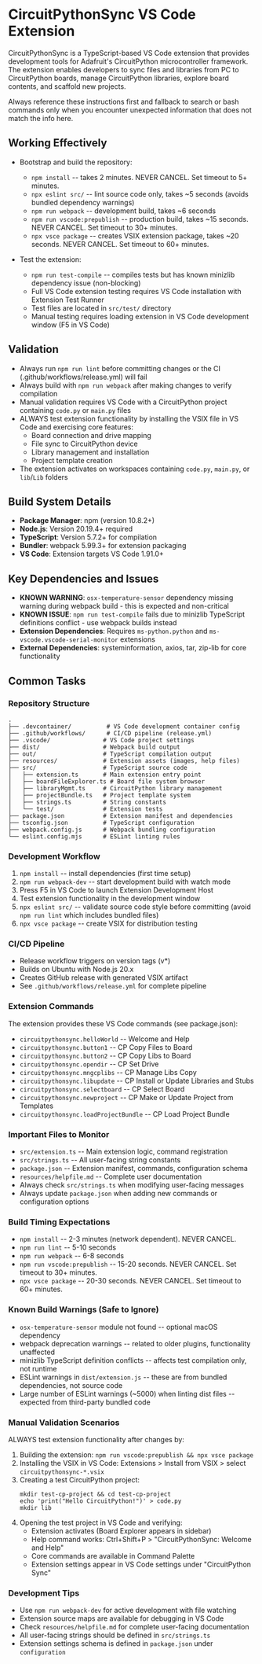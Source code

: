 # CircuitPythonSync VS Code Extension

CircuitPythonSync is a TypeScript-based VS Code extension that provides development tools for Adafruit's CircuitPython microcontroller framework. The extension enables developers to sync files and libraries from PC to CircuitPython boards, manage CircuitPython libraries, explore board contents, and scaffold new projects.

Always reference these instructions first and fallback to search or bash commands only when you encounter unexpected information that does not match the info here.

## Working Effectively

- Bootstrap and build the repository:
  - `npm install` -- takes 2 minutes. NEVER CANCEL. Set timeout to 5+ minutes.
  - `npx eslint src/` -- lint source code only, takes ~5 seconds (avoids bundled dependency warnings)
  - `npm run webpack` -- development build, takes ~6 seconds  
  - `npm run vscode:prepublish` -- production build, takes ~15 seconds. NEVER CANCEL. Set timeout to 30+ minutes.
  - `npx vsce package` -- creates VSIX extension package, takes ~20 seconds. NEVER CANCEL. Set timeout to 60+ minutes.

- Test the extension:
  - `npm run test-compile` -- compiles tests but has known minizlib dependency issue (non-blocking)
  - Full VS Code extension testing requires VS Code installation with Extension Test Runner
  - Test files are located in `src/test/` directory
  - Manual testing requires loading extension in VS Code development window (F5 in VS Code)

## Validation

- Always run `npm run lint` before committing changes or the CI (.github/workflows/release.yml) will fail
- Always build with `npm run webpack` after making changes to verify compilation
- Manual validation requires VS Code with a CircuitPython project containing `code.py` or `main.py` files
- ALWAYS test extension functionality by installing the VSIX file in VS Code and exercising core features:
  - Board connection and drive mapping 
  - File sync to CircuitPython device
  - Library management and installation
  - Project template creation
- The extension activates on workspaces containing `code.py`, `main.py`, or `lib`/`Lib` folders

## Build System Details

- **Package Manager**: npm (version 10.8.2+)
- **Node.js**: Version 20.19.4+ required  
- **TypeScript**: Version 5.7.2+ for compilation
- **Bundler**: webpack 5.99.3+ for extension packaging
- **VS Code**: Extension targets VS Code 1.91.0+

## Key Dependencies and Issues

- **KNOWN WARNING**: `osx-temperature-sensor` dependency missing warning during webpack build - this is expected and non-critical
- **KNOWN ISSUE**: `npm run test-compile` fails due to minizlib TypeScript definitions conflict - use webpack builds instead
- **Extension Dependencies**: Requires `ms-python.python` and `ms-vscode.vscode-serial-monitor` extensions
- **External Dependencies**: systeminformation, axios, tar, zip-lib for core functionality

## Common Tasks

### Repository Structure
```
.
├── .devcontainer/          # VS Code development container config
├── .github/workflows/      # CI/CD pipeline (release.yml)
├── .vscode/               # VS Code project settings
├── dist/                  # Webpack build output
├── out/                   # TypeScript compilation output  
├── resources/             # Extension assets (images, help files)
├── src/                   # TypeScript source code
│   ├── extension.ts       # Main extension entry point
│   ├── boardFileExplorer.ts # Board file system browser
│   ├── libraryMgmt.ts     # CircuitPython library management
│   ├── projectBundle.ts   # Project template system
│   ├── strings.ts         # String constants
│   └── test/              # Extension tests
├── package.json           # Extension manifest and dependencies
├── tsconfig.json          # TypeScript configuration
├── webpack.config.js      # Webpack bundling configuration
└── eslint.config.mjs      # ESLint linting rules
```

### Development Workflow
1. `npm install` -- install dependencies (first time setup)
2. `npm run webpack-dev` -- start development build with watch mode
3. Press F5 in VS Code to launch Extension Development Host
4. Test extension functionality in the development window
5. `npx eslint src/` -- validate source code style before committing (avoid `npm run lint` which includes bundled files)
6. `npx vsce package` -- create VSIX for distribution testing

### CI/CD Pipeline
- Release workflow triggers on version tags (v*)
- Builds on Ubuntu with Node.js 20.x
- Creates GitHub release with generated VSIX artifact
- See `.github/workflows/release.yml` for complete pipeline

### Extension Commands
The extension provides these VS Code commands (see package.json):
- `circuitpythonsync.helloWorld` -- Welcome and Help
- `circuitpythonsync.button1` -- CP Copy Files to Board  
- `circuitpythonsync.button2` -- CP Copy Libs to Board
- `circuitpythonsync.opendir` -- CP Set Drive
- `circuitpythonsync.mngcplibs` -- CP Manage Libs Copy
- `circuitpythonsync.libupdate` -- CP Install or Update Libraries and Stubs
- `circuitpythonsync.selectboard` -- CP Select Board
- `circuitpythonsync.newproject` -- CP Make or Update Project from Templates
- `circuitpythonsync.loadProjectBundle` -- CP Load Project Bundle

### Important Files to Monitor
- `src/extension.ts` -- Main extension logic, command registration
- `src/strings.ts` -- All user-facing string constants
- `package.json` -- Extension manifest, commands, configuration schema
- `resources/helpfile.md` -- Complete user documentation
- Always check `src/strings.ts` when modifying user-facing messages
- Always update `package.json` when adding new commands or configuration options

### Build Timing Expectations
- `npm install` -- 2-3 minutes (network dependent). NEVER CANCEL.
- `npm run lint` -- 5-10 seconds  
- `npm run webpack` -- 6-8 seconds
- `npm run vscode:prepublish` -- 15-20 seconds. NEVER CANCEL. Set timeout to 30+ minutes.
- `npx vsce package` -- 20-30 seconds. NEVER CANCEL. Set timeout to 60+ minutes.

### Known Build Warnings (Safe to Ignore)
- `osx-temperature-sensor` module not found -- optional macOS dependency
- webpack deprecation warnings -- related to older plugins, functionality unaffected
- minizlib TypeScript definition conflicts -- affects test compilation only, not runtime
- ESLint warnings in `dist/extension.js` -- these are from bundled dependencies, not source code
- Large number of ESLint warnings (~5000) when linting dist files -- expected from third-party bundled code

### Manual Validation Scenarios
ALWAYS test extension functionality after changes by:
1. Building the extension: `npm run vscode:prepublish && npx vsce package`
2. Installing the VSIX in VS Code: Extensions > Install from VSIX > select `circuitpythonsync-*.vsix`
3. Creating a test CircuitPython project:
   ```
   mkdir test-cp-project && cd test-cp-project
   echo 'print("Hello CircuitPython!")' > code.py
   mkdir lib
   ```
4. Opening the test project in VS Code and verifying:
   - Extension activates (Board Explorer appears in sidebar)
   - Help command works: Ctrl+Shift+P > "CircuitPythonSync: Welcome and Help"
   - Core commands are available in Command Palette
   - Extension settings appear in VS Code settings under "CircuitPython Sync"

### Development Tips
- Use `npm run webpack-dev` for active development with file watching
- Extension source maps are available for debugging in VS Code
- Check `resources/helpfile.md` for complete user-facing documentation
- All user-facing strings should be defined in `src/strings.ts`
- Extension settings schema is defined in `package.json` under `configuration`